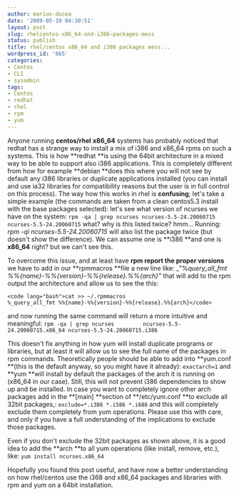 ```yaml
---
author: marius-ducea
date: '2009-05-19 04:30:51'
layout: post
slug: rhelcentos-x86_64-and-i386-packages-mess
status: publish
title: rhel/centos x86_64 and i386 packages mess...
wordpress_id: '665'
categories:
- Centos
- CLI
- sysadmin
tags:
- Centos
- redhat
- rhel
- rpm
- yum
---
```


Anyone running **centos/rhel** **x86_64** systems has probably noticed that redhat has a strange way to install a mix of i386 and x86_64 rpms on such a systems. This is how **redhat **is using the 64bit architecture in a mixed way to be able to support also i386 applications. This is completely different from how for example **debian **does this where you will not see by default any i386 libraries or duplicate applications installed (you can install and use ia32 libraries for compatibility reasons but the user is in full control on this process). The way how this works in rhel is **confusing**; let's take a simple example (the commands are taken from a clean centos5.3 install with the base packages selected): let's see what version of ncurses we have on the system:
`rpm -qa | grep ncurses
ncurses-5.5-24.20060715
ncurses-5.5-24.20060715`
what? why is this listed twice? hmm... Running: _rpm -qi ncurses-5.5-24.20060715_ will also list the package twice (but doesn't show the difference). We can assume one is **i386 **and one is **x86_64** right? but we can't see this.

To overcome this issue, and at least have **rpm report the proper versions** we have to add in our **rpmmacros **file a new line like: _"%_query_all_fmt %%{name}-%%{version}-%%{release}.%%{arch}"_ that will add to the rpm output the architecture and allow us to see the this:

    
    <code lang="bash">cat >> ~/.rpmmacros
    %_query_all_fmt %%{name}-%%{version}-%%{release}.%%{arch}</code>


and now running the same command will return a more intuitive and meaningful:
`rpm -qa | grep ncurses        
ncurses-5.5-24.20060715.x86_64
ncurses-5.5-24.20060715.i386`

This doesn't fix anything in how yum will install duplicate programs or libraries, but at least it will allow us to see the full name of the packages in rpm commands. Theoretically people should be able to add into **yum.conf **(this is the default anyway, so you might have it already):
`exactarch=1`
and **yum **will install by default the packages of the arch it is running on (x86_64 in our case). Still, this will not prevent i386 dependencies to show up and be installed. In case you want to completely ignore other arch packages add in the **[main] **section of **/etc/yum.conf **to exclude all 32bit packages,:
`exclude=*.i386 *.i586 *.i686`
and this will completely exclude them completely from yum operations. Please use this with care, and only if you have a full understanding of the implications to exclude those packages.

Even if you don't exclude the 32bit packages as shown above, it is a good idea to add the **arch **to all yum operations (like install, remove, etc.), like:
`yum install ncurses.x86_64`

Hopefully you found this post useful, and have now a better understanding on how rhel/centos use the i368 and x86_64 packages and libraries with rpm and yum on a 64bit installation.
